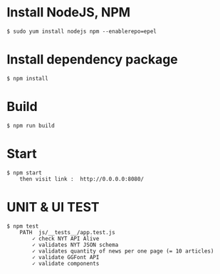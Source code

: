 # Install NodeJS, NPM
    $ sudo yum install nodejs npm --enablerepo=epel
# Install dependency package
    $ npm install
# Build 
    $ npm run build
# Start
    $ npm start
        then visit link :  http://0.0.0.0:8080/
# UNIT & UI TEST
    $ npm test
        PATH  js/__tests__/app.test.js
            ✓ check NYT API Alive 
            ✓ validates NYT JSON schema
            ✓ validates quantity of news per one page (= 10 articles)
            ✓ validate GGFont API
            ✓ validate components